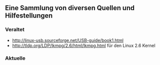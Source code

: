 ## Eine Sammlung von diversen Quellen und Hilfestellungen
### Veraltet
- http://linux-usb.sourceforge.net/USB-guide/book1.html
- http://tldp.org/LDP/lkmpg/2.6/html/lkmpg.html für den Linux 2.6 Kernel

### Aktuelle
